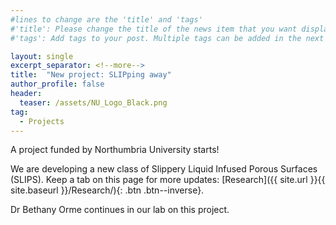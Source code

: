 ```yaml
---
#lines to change are the 'title' and 'tags'
#'title': Please change the title of the news item that you want displayed on the page 'News'
#'tags': Add tags to your post. Multiple tags can be added in the next line. The current list shows the ones already on the website. If your desired tag matches these then please retain, otherwise you can add more. Please make sure of the letter case; we would not want repeats like 'jobs' and 'jobs'

layout: single
excerpt_separator: <!--more-->
title:  "New project: SLIPping away"
author_profile: false		
header:
  teaser: /assets/NU_Logo_Black.png
tag: 							
  - Projects
---
```


A project funded by Northumbria University starts!

<!--more-->

We are developing a new class of Slippery Liquid Infused Porous Surfaces (SLIPS). Keep a tab on this page for more updates: [Research]({{ site.url }}{{ site.baseurl }}/Research/){: .btn .btn--inverse}.

Dr Bethany Orme continues in our lab on this project. <!--The other project partners are academics from the [WISE Laboratory](https://wise.eng.ed.ac.uk/home "WISE") at the University of Edinburgh-->
